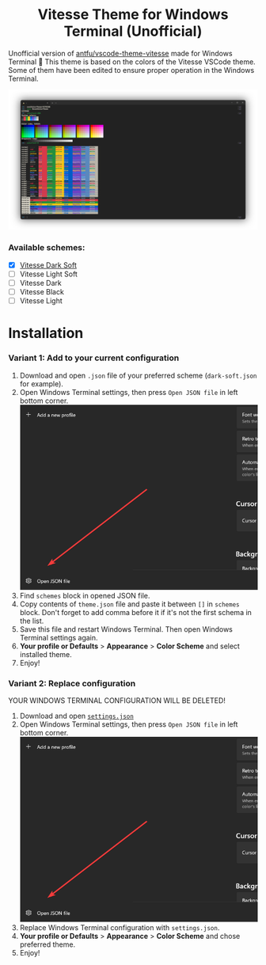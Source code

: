 <h1 align="center">Vitesse Theme for Windows Terminal (Unofficial)</h1>

Unofficial version of [antfu/vscode-theme-vitesse](https://github.com/antfu/vscode-theme-vitesse) made for Windows Terminal 🎨
This theme is based on the colors of the Vitesse VSCode theme. Some of them have been edited to ensure proper operation in the Windows Terminal.

![Preview](https://github.com/denipolis/windowsterminal-vitesse-theme/blob/main/screenshots/dark-soft.png?raw=true)

### Available schemes:
 - [x] [Vitesse Dark Soft](https://github.com/denipolis/windowsterminal-vitesse-theme/blob/main/dark-soft.json)
 - [ ] Vitesse Light Soft
 - [ ] Vitesse Dark
 - [ ] Vitesse Black
 - [ ] Vitesse Light

# Installation

### Variant 1: Add to your current configuration
1. Download and open `.json` file of your preferred scheme (`dark-soft.json` for example).
2. Open Windows Terminal settings, then press `Open JSON file` in left bottom corner.
![Open JSON file](https://github.com/denipolis/windowsterminal-vitesse-theme/blob/main/screenshots/openJson.png?raw=true)
3. Find `schemes` block in opened JSON file.
4. Copy contents of `theme.json` file and paste it between `[]` in `schemes` block. Don't forget to add comma before it if it's not the first schema in the list.
5. Save this file and restart Windows Terminal. Then open Windows Terminal settings again.
6. **Your profile or Defaults** > **Appearance** > **Color Scheme** and select installed theme.
7. Enjoy!

### Variant 2: Replace configuration
YOUR WINDOWS TERMINAL CONFIGURATION WILL BE DELETED!
1. Download and open [`settings.json`](https://github.com/denipolis/windowsterminal-vitesse-theme/blob/main/settings.json)
2. Open Windows Terminal settings, then press `Open JSON file` in left bottom corner.
![Open JSON file](https://github.com/denipolis/windowsterminal-vitesse-theme/blob/main/screenshots/openJson.png?raw=true)
3. Replace Windows Terminal configuration with `settings.json`.
4. **Your profile or Defaults** > **Appearance** > **Color Scheme** and chose preferred theme.
5. Enjoy!
